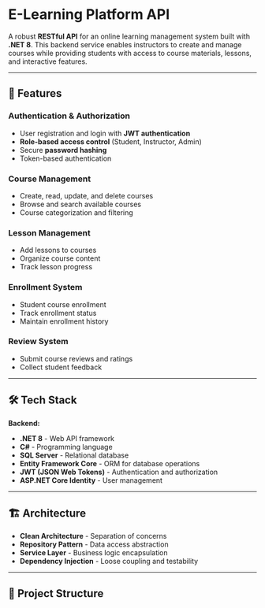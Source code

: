 # E-Learning Platform API

A robust **RESTful API** for an online learning management system built with **.NET 8**. This backend service enables instructors to create and manage courses while providing students with access to course materials, lessons, and interactive features.

---

## 🚀 Features

### **Authentication & Authorization**
- User registration and login with **JWT authentication**
- **Role-based access control** (Student, Instructor, Admin)
- Secure **password hashing**
- Token-based authentication

### **Course Management**
- Create, read, update, and delete courses
- Browse and search available courses
- Course categorization and filtering

### **Lesson Management**
- Add lessons to courses
- Organize course content
- Track lesson progress

### **Enrollment System**
- Student course enrollment
- Track enrollment status
- Maintain enrollment history

### **Review System**
- Submit course reviews and ratings
- Collect student feedback

---

## 🛠 Tech Stack

**Backend:**
- **.NET 8** - Web API framework  
- **C#** - Programming language  
- **SQL Server** - Relational database  
- **Entity Framework Core** - ORM for database operations  
- **JWT (JSON Web Tokens)** - Authentication and authorization  
- **ASP.NET Core Identity** - User management  

---

## 🏗 Architecture

- **Clean Architecture** - Separation of concerns  
- **Repository Pattern** - Data access abstraction  
- **Service Layer** - Business logic encapsulation  
- **Dependency Injection** - Loose coupling and testability  

---

## 📂 Project Structure


